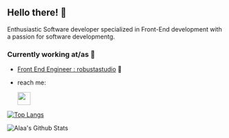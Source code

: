 <h2>Hello there! 👋</h2>

<p>Enthusiastic Software developer specialized in Front-End development with a passion for software developmentg.</p>

### Currently working at/as 💼 

- [Front End Engineer : robustastudio](https://robustastudio.com/) 🌱


<!-- - 🔭 I’m currently working on  <a href="Pickly.io">Pickly.io</a>
- 💻  I’m currently learning 
     - [Redux - Redux Saga]
     - [NextJs] -->

- reach me:  <p> <a href="https://www.linkedin.com/in/alaasaedy/"><img height="30" src="https://github.com/WaylonWalker/WaylonWalker/blob/main/icon/linkedin.png?raw=true"></a></p>


[![Top Langs](https://github-readme-stats.vercel.app/api/top-langs/?username=AlaaSaedy&layout=compact)](https://github.com/AlaaSaedy/github-readme-stats)

![Alaa's Github Stats](https://github-readme-stats.vercel.app/api?username=AlaaSaedy&show_icons=true&theme=algolia)


